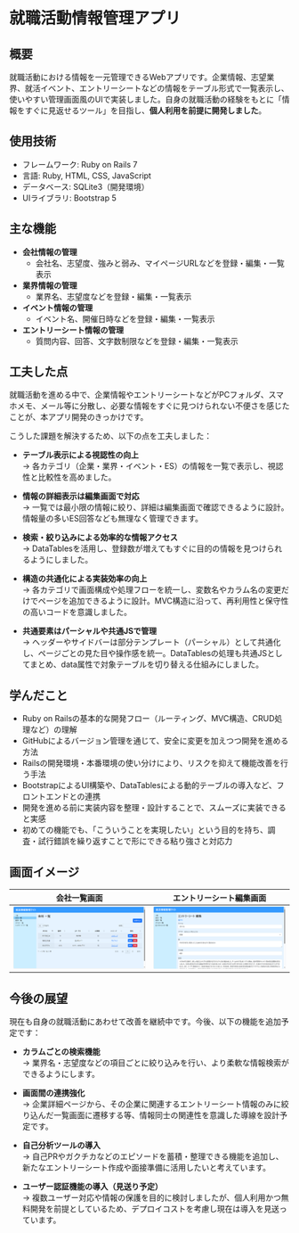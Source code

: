 # 就職活動情報管理アプリ

## 概要
就職活動における情報を一元管理できるWebアプリです。企業情報、志望業界、就活イベント、エントリーシートなどの情報をテーブル形式で一覧表示し、使いやすい管理画面風のUIで実装しました。自身の就職活動の経験をもとに「情報をすぐに見返せるツール」を目指し、**個人利用を前提に開発しました**。


## 使用技術
- フレームワーク: Ruby on Rails 7
- 言語: Ruby, HTML, CSS, JavaScript
- データベース: SQLite3（開発環境）
- UIライブラリ: Bootstrap 5


## 主な機能
- **会社情報の管理**
  - 会社名、志望度、強みと弱み、マイページURLなどを登録・編集・一覧表示
- **業界情報の管理**
  - 業界名、志望度などを登録・編集・一覧表示
- **イベント情報の管理**
  - イベント名、開催日時などを登録・編集・一覧表示
- **エントリーシート情報の管理**
  - 質問内容、回答、文字数制限などを登録・編集・一覧表示


## 工夫した点

就職活動を進める中で、企業情報やエントリーシートなどがPCフォルダ、スマホメモ、メール等に分散し、必要な情報をすぐに見つけられない不便さを感じたことが、本アプリ開発のきっかけです。

こうした課題を解決するため、以下の点を工夫しました：

- **テーブル表示による視認性の向上**  
  → 各カテゴリ（企業・業界・イベント・ES）の情報を一覧で表示し、視認性と比較性を高めました。

- **情報の詳細表示は編集画面で対応**  
  → 一覧では最小限の情報に絞り、詳細は編集画面で確認できるように設計。情報量の多いES回答なども無理なく管理できます。

- **検索・絞り込みによる効率的な情報アクセス**  
  → DataTablesを活用し、登録数が増えてもすぐに目的の情報を見つけられるようにしました。

- **構造の共通化による実装効率の向上**  
  → 各カテゴリで画面構成や処理フローを統一し、変数名やカラム名の変更だけでページを追加できるように設計。MVC構造に沿って、再利用性と保守性の高いコードを意識しました。

- **共通要素はパーシャルや共通JSで管理**  
  → ヘッダーやサイドバーは部分テンプレート（パーシャル）として共通化し、ページごとの見た目や操作感を統一。DataTablesの処理も共通JSとしてまとめ、data属性で対象テーブルを切り替える仕組みにしました。


## 学んだこと

- Ruby on Railsの基本的な開発フロー（ルーティング、MVC構造、CRUD処理など）の理解  
- GitHubによるバージョン管理を通じて、安全に変更を加えつつ開発を進める方法  
- Railsの開発環境・本番環境の使い分けにより、リスクを抑えて機能改善を行う手法  
- BootstrapによるUI構築や、DataTablesによる動的テーブルの導入など、フロントエンドとの連携  
- 開発を進める前に実装内容を整理・設計することで、スムーズに実装できると実感  
- 初めての機能でも、「こういうことを実現したい」という目的を持ち、調査・試行錯誤を繰り返すことで形にできる粘り強さと対応力


## 画面イメージ

| 会社一覧画面 | エントリーシート編集画面 |
| ------------ | ---------- |
| ![会社一覧](./images/companies_index.png) | ![エントリーシート編集](./images/entry_sheet_edit.png) |


## 今後の展望

現在も自身の就職活動にあわせて改善を継続中です。今後、以下の機能を追加予定です：

- **カラムごとの検索機能**  
  → 業界名・志望度などの項目ごとに絞り込みを行い、より柔軟な情報検索ができるようにします。

- **画面間の連携強化**  
  → 企業詳細ページから、その企業に関連するエントリーシート情報のみに絞り込んだ一覧画面に遷移する等、情報同士の関連性を意識した導線を設計予定です。

- **自己分析ツールの導入**  
  → 自己PRやガクチカなどのエピソードを蓄積・整理できる機能を追加し、新たなエントリーシート作成や面接準備に活用したいと考えています。

- **ユーザー認証機能の導入（見送り予定）**  
  → 複数ユーザー対応や情報の保護を目的に検討しましたが、個人利用かつ無料開発を前提としているため、デプロイコストを考慮し現在は導入を見送っています。

